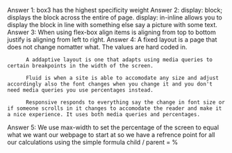 Answer 1: box3 has the highest specificity weight 
Answer 2: display: block; displays the block across the entire of page. display: in-inline allows you to display the block in line with something else say a picture with some text. 
Answer 3: When using flex-box align items is aligning from top to bottom justify is aligning from left to right. 
Answer 4: A fixed layout is a page that does not change nomatter what. The values are hard coded in. 
          
          A addaptive layout is one that adapts using media queries to certain breakpoints in the width of the screen. 
          
          Fluid is when a site is able to accomodate any size and adjust accordingly also the font changes when you change it and you don't need media queries you use percentages instead.

          Responsive responds to everything say the change in font size or if someone scrolls in it changes to accomodate the reader and make it a nice experience. It uses both media queries and percentages.

Answer 5: We use max-width to set the percentage of the screen to equal what we want our webpage to start at so we have a refrence point for all our calculations using the simple formula child / parent = %